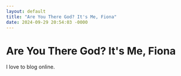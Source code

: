```yaml
---
layout: default
title: "Are You There God? It's Me, Fiona"
date: 2024-09-29 20:54:03 -0000
---
```

# Are You There God? It's Me, Fiona
I love to blog online.

